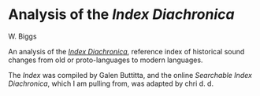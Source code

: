 # Analysis of the *Index Diachronica*

W. Biggs

An analysis of the *[Index Diachronica](https://chridd.nfshost.com/diachronica/)*, reference index of historical sound changes from old or proto-languages to modern languages.

The *Index* was compiled by Galen Buttitta, and the online *Searchable Index Diachronica*, which I am pulling from, was adapted by chri d. d.